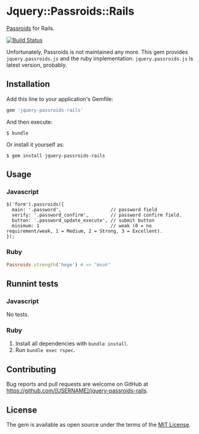 # Jquery::Passroids::Rails

[Passroids](http://plugins.jquery.com/project/PassRoids) for Rails.

<a href="https://travis-ci.org/inventit/jquery-passroids-rails"><img src="https://travis-ci.org/inventit/jquery-passroids-rails.svg?branch=master" alt="Build Status" /></a>

Unfortunately, Passroids is not maintained any more. This gem provides `jquery.passroids.js` and the ruby implementation. `jquery.passroids.js` is latest version, probably.

## Installation

Add this line to your application's Gemfile:

```ruby
gem 'jquery-passroids-rails'
```

And then execute:

    $ bundle

Or install it yourself as:

    $ gem install jquery-passroids-rails

## Usage

### Javascript

```
$('form').passroids({
  main: '.password',                  // password field
  verify: '.password_confirm',        // password confirm field.
  button: '.password_update_execute', // submit button
  minimum: 1                          // weak (0 = no requirement/weak, 1 = Medium, 2 = Strong, 3 = Excellent).
});
```

### Ruby

```ruby
Passroids.strength('hoge') # => "Weak"
```

## Runnint tests

### Javascript

No tests.

### Ruby

1. Install all dependencies with `bundle install`.
1. Run `bundle exec rspec`.

## Contributing

Bug reports and pull requests are welcome on GitHub at https://github.com/[USERNAME]/jquery-passroids-rails.

## License

The gem is available as open source under the terms of the [MIT License](https://opensource.org/licenses/MIT).
